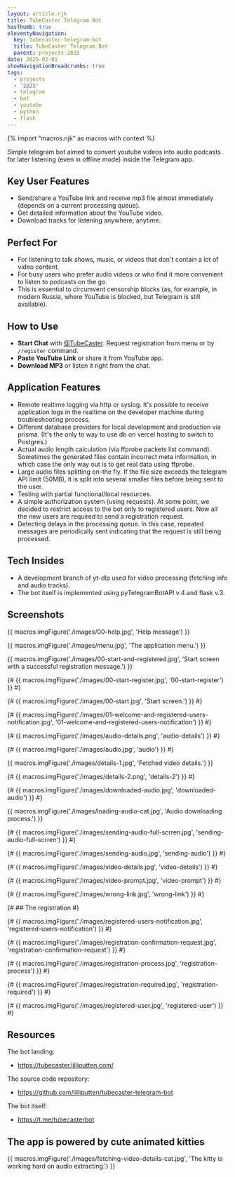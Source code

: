 ```yaml
---
layout: article.njk
title: TubeCaster Telegram Bot
hasThumb: true
eleventyNavigation:
  key: tubecaster-telegram-bot
  title: TubeCaster Telegram Bot
  parent: projects-2025
date: 2025-02-01
showNavigationBreadcrumbs: true
tags:
  - projects
  - '2025'
  - telegram
  - bot
  - youtube
  - python
  - flask
---
```


<!--
@changed 2025.03.20, 01:50
-->

{% import "macros.njk" as macros with context %}

Simple telegram bot aimed to convert youtube videos into audio podcasts for later listening (even in offline mode) inside the Telegram app.

## Key User Features

- Send/share a YouTube link and receive mp3 file almost immediately (depends on a current processing queue).
- Get detailed information about the YouTube video.
- Download tracks for listening anywhere, anytime.

## Perfect For

- For listening to talk shows, music, or videos that don't contain a lot of video content.
- For busy users who prefer audio videos or who find it more convenient to listen to podcasts on the go.
- This is essential to circumvent censorship blocks (as, for example, in modern Russia, where YouTube is blocked, but Telegram is still available).

## How to Use

- **Start Chat** with [@TubeCaster](https://t.me/tubecasterbot). Request registration from menu or by `/register` command.
- **Paste YouTube Link** or share it from YouTube app.
- **Download MP3** or listen it right from the chat.

## Application Features

- Remote realtime logging via http or syslog. It's possible to receive application logs in the realtime on the developer machine during troubleshooting process.
- Different database providers for local development and production via prisma. (It's the only to way to use db on vercel hosting to switch to Postgres.)
- Actual audio length calculation (via ffprobe packets list command). Sometimes the generated files contain incorrect meta information, in which case the only way out is to get real data using ffprobe.
- Large audio files splitting on-the fly. If the file size exceeds the telegram API limit (50MB), it is split into several smaller files before being sent to the user.
- Testing with partial functional/local resources.
- A simple authorization system (using requests). At some point, we decided to restrict access to the bot only to registered users. Now all the new users are required to send a registration request.
- Detecting delays in the processing queue. In this case, repeated messages are periodically sent indicating that the request is still being processed.

## Tech Insides

- A development branch of yt-dlp used for video processing (fetching info and audio tracks).
- The bot itself is implemented using pyTelegramBotAPI v.4 and flask v.3.

## Screenshots

{{ macros.imgFigure('./images/00-help.jpg', 'Help message') }}

{{ macros.imgFigure('./images/menu.jpg', 'The application menu.') }}

{{ macros.imgFigure('./images/00-start-and-registered.jpg', 'Start screen with a successful registration message.') }}

{# {{ macros.imgFigure('./images/00-start-register.jpg', '00-start-register') }} #}

{# {{ macros.imgFigure('./images/00-start.jpg', 'Start screen.') }} #}

{# {{ macros.imgFigure('./images/01-welcome-and-registered-users-notification.jpg', '01-welcome-and-registered-users-notification') }} #}

{# {{ macros.imgFigure('./images/audio-details.png', 'audio-details') }} #}

{# {{ macros.imgFigure('./images/audio.jpg', 'audio') }} #}

{{ macros.imgFigure('./images/details-1.jpg', 'Fetched video details.') }}

{# {{ macros.imgFigure('./images/details-2.png', 'details-2') }} #}

{# {{ macros.imgFigure('./images/downloaded-audio.jpg', 'downloaded-audio') }} #}

{{ macros.imgFigure('./images/loading-audio-cat.jpg', 'Audio downloading process.') }}

{# {{ macros.imgFigure('./images/sending-audio-full-scrren.jpg', 'sending-audio-full-scrren') }} #}

{# {{ macros.imgFigure('./images/sending-audio.jpg', 'sending-audio') }} #}

{# {{ macros.imgFigure('./images/video-details.jpg', 'video-details') }} #}

{# {{ macros.imgFigure('./images/video-prompt.jpg', 'video-prompt') }} #}

{# {{ macros.imgFigure('./images/wrong-link.jpg', 'wrong-link') }} #}

{# ## The registration #}

{# {{ macros.imgFigure('./images/registered-users-notification.jpg', 'registered-users-notification') }} #}

{# {{ macros.imgFigure('./images/registration-confirmation-request.jpg', 'registration-confirmation-request') }} #}

{# {{ macros.imgFigure('./images/registration-process.jpg', 'registration-process') }} #}

{# {{ macros.imgFigure('./images/registration-required.jpg', 'registration-required') }} #}

{# {{ macros.imgFigure('./images/registered-user.jpg', 'registered-user') }} #}

## Resources

The bot landing:

- https://tubecaster.lilliputten.com/

The source code repository:

- https://github.com/lilliputten/tubecaster-telegram-bot

The bot itself:

- https://t.me/tubecasterbot

## The app is powered by cute animated kitties

{{ macros.imgFigure('./images/fetching-video-details-cat.jpg', 'The kitty is working hard on audio extracting.') }}
